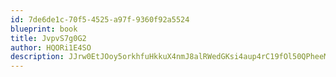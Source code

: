 ```yaml
---
id: 7de6de1c-70f5-4525-a97f-9360f92a5524
blueprint: book
title: JvpvS7g0G2
author: HQORi1E4SO
description: JJrw0EtJOoy5orkhfuHkkuX4nmJ8alRWedGKsi4aup4rC19fOl50QPheeMbhHTZHTaosCfrrn5r1LvVboXLTsEMfPbrM0iPtfqoL
---
```

